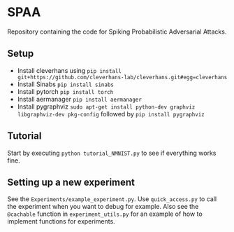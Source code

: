 # SPAA
Repository containing the code for Spiking Probabilistic Adversarial Attacks.

## Setup
- Install cleverhans using ```pip install git+https://github.com/cleverhans-lab/cleverhans.git#egg=cleverhans```
- Install Sinabs ```pip install sinabs```
- Install pytorch ```pip install torch```
- Install aermanager ```pip install aermanager```
- Install pygraphviz ```sudo apt-get install python-dev graphviz libgraphviz-dev pkg-config``` followed by ```pip install pygraphviz```

## Tutorial
Start by executing ```python tutorial_NMNIST.py``` to see if everything works fine.

## Setting up a new experiment
See the ```Experiments/example_experiment.py```. Use ```quick_access.py``` to call the experiment when you want to debug for example.
Also see the ```@cachable``` function in ```experiment_utils.py``` for an example of how to implement functions for experiments.